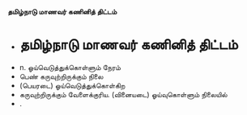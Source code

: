 **தமிழ்நாடு மாணவர் கணினித் திட்டம்**
- # தமிழ்நாடு மாணவர் கணினித் திட்டம்
- n. ஓய்வெடுத்துக்கொள்ளும் நேரம்
- பெண் கருவுற்றிருக்கும் நிலை
- (பெயரடை) ஓய்வெடுத்துக்கொள்கிற
- கருவுற்றிருக்கும் வேளைக்குரிய. (வினையடை) ஓய்வுகொள்ளும் நிலையில்
- .

